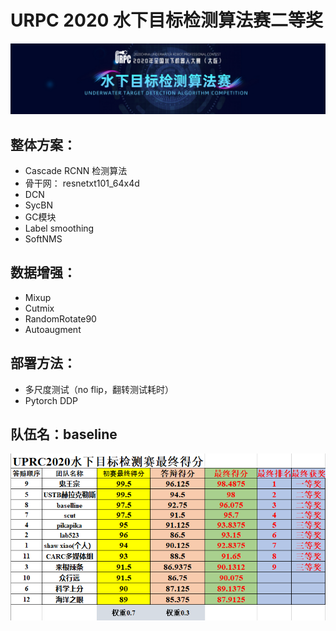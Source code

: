 # URPC 2020 水下目标检测算法赛二等奖 

![](./img/water_banner04.jpg)

## 整体方案：

- Cascade RCNN 检测算法
- 骨干网： resnetxt101_64x4d
- DCN
- SycBN
- GC模块
- Label smoothing
- SoftNMS

## 数据增强：

- Mixup
- Cutmix
- RandomRotate90
- Autoaugment

## 部署方法：

- 多尺度测试（no flip，翻转测试耗时）
- Pytorch DDP

## 队伍名：baseline
<div align="center"><img src="./img/rank.png"></div>
